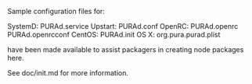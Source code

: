 Sample configuration files for:

SystemD: PURAd.service
Upstart: PURAd.conf
OpenRC:  PURAd.openrc
         PURAd.openrcconf
CentOS:  PURAd.init
OS X:    org.pura.purad.plist

have been made available to assist packagers in creating node packages here.

See doc/init.md for more information.
